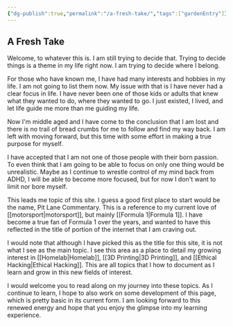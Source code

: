 ```yaml
---
{"dg-publish":true,"permalink":"/a-fresh-take/","tags":["gardenEntry"]}
---
```


## A Fresh Take

Welcome, to whatever this is.  I am still trying to decide that.  Trying to decide things is a theme in my life right now.  I am trying to decide where I belong.

For those who have known me, I have had many interests and hobbies in my life.  I am not going to list them now.  My issue with that is I have never had a clear focus in life.  I have never been one of those kids or adults that knew what they wanted to do, where they wanted to go.  I just existed, I lived, and let life guide me more than me guiding my life.

Now I'm middle aged and I have come to the conclusion that I am lost and there is no trail of bread crumbs for me to follow and find my way back.  I am left with moving forward, but this time with some effort in making a true purpose for myself.  

I have accepted that I am not one of those people with their born passion.  To even think that I am going to be able to focus on only one thing would be unrealistic.  Maybe as I continue to wrestle control of my mind back from ADHD, I will be able to become more focused, but for now I don't want to limit nor bore myself.

This leads me topic of this site.  I guess a good first place to start would be the name, Pit Lane Commentary.  This is a reference to my current love of [[motorsport\|motorsport]], but mainly [[Formula 1\|Formula 1]].  I have become a true fan of Formula 1 over the years, and wanted to have this reflected in the title of portion of the internet that I am craving out.  

I would note that although I have picked this as the title for this site, it is not what I see as the main topic.  I see this area as a place to detail my growing interest in [[Homelab\|Homelab]], [[3D Printing\|3D Printing]], and [[Ethical Hacking\|Ethical Hacking]].  This are all topics that I how to document as I learn and grow in this new fields of interest.

I would welcome you to read along on my journey into these topics.  As I continue to learn, I hope to also work on some development of this page, which is pretty basic in its current form.  I am looking forward to this renewed energy and hope that you enjoy the glimpse into my learning experience.
